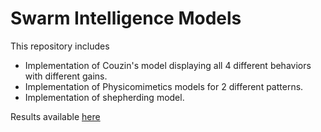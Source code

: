 # Swarm Intelligence Models

This repository includes 
- Implementation of Couzin's model displaying all 4 different behaviors with different gains.
- Implementation of Physicomimetics models for 2 different patterns.
- Implementation of shepherding model.

Results available <a href="https://drive.google.com/drive/folders/1xc-yU7-Gg0QIVHcg1ukQeIlYLzGi7L9P?usp=sharing">here</a>
